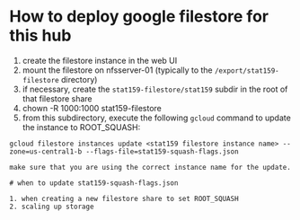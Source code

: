 # How to deploy google filestore for this hub

1. create the filestore instance in the web UI
2. mount the filestore on nfsserver-01 (typically to the `/export/stat159-filestore` directory)
3. if necessary, create the `stat159-filestore/stat159` subdir in the root of that filestore share
4. chown -R 1000:1000 stat159-filestore
5. from this subdirectory, execute the following `gcloud` command to update the instance to ROOT_SQUASH:
```
gcloud filestore instances update <stat159 filestore instance name> --zone=us-central1-b --flags-file=stat159-squash-flags.json

make sure that you are using the correct instance name for the update.

# when to update stat159-squash-flags.json

1. when creating a new filestore share to set ROOT_SQUASH
2. scaling up storage
